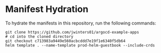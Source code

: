 # Manifest Hydration

To hydrate the manifests in this repository, run the following commands:

```shell
git clone https://github.com/jwinters01/argocd-example-apps
# cd into the cloned directory
git checkout c713983a9449e560acbcddd7e19f1e6340f5db64
helm template . --name-template prod-helm-guestbook --include-crds
```
